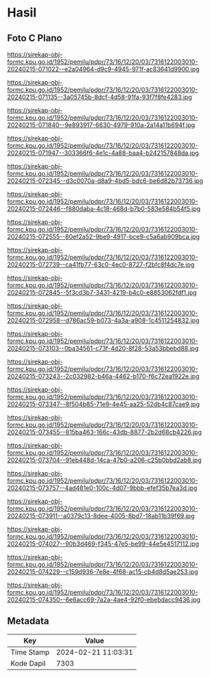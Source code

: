 # Hasil

## Foto C Plano

https://sirekap-obj-formc.kpu.go.id/1952/pemilu/pdpr/73/16/12/20/03/7316122003010-20240215-071022--e2a04964-d9c9-4945-971f-ac83641d9900.jpg

https://sirekap-obj-formc.kpu.go.id/1952/pemilu/pdpr/73/16/12/20/03/7316122003010-20240215-071135--3a05745b-8dcf-4d58-91fa-93f7f8fe4283.jpg

https://sirekap-obj-formc.kpu.go.id/1952/pemilu/pdpr/73/16/12/20/03/7316122003010-20240215-071840--9e893917-6630-4979-910a-2a14a11b694f.jpg

https://sirekap-obj-formc.kpu.go.id/1952/pemilu/pdpr/73/16/12/20/03/7316122003010-20240215-071947--303366f6-4e1c-4a88-baa4-b242157848da.jpg

https://sirekap-obj-formc.kpu.go.id/1952/pemilu/pdpr/73/16/12/20/03/7316122003010-20240215-072345--d3c0070a-d8a9-4bd5-bdc6-be6d82b73736.jpg

https://sirekap-obj-formc.kpu.go.id/1952/pemilu/pdpr/73/16/12/20/03/7316122003010-20240215-072446--f880daba-4c18-468d-b7b0-583e584b54f5.jpg

https://sirekap-obj-formc.kpu.go.id/1952/pemilu/pdpr/73/16/12/20/03/7316122003010-20240215-072555--80ef2a52-9be9-4917-bce9-c5a6ab909bca.jpg

https://sirekap-obj-formc.kpu.go.id/1952/pemilu/pdpr/73/16/12/20/03/7316122003010-20240215-072739--ca41fb77-63c0-4ec0-8727-f2bfc8f4dc7e.jpg

https://sirekap-obj-formc.kpu.go.id/1952/pemilu/pdpr/73/16/12/20/03/7316122003010-20240215-072845--5f3cd3b7-3431-4219-b4c0-e8853062fdf1.jpg

https://sirekap-obj-formc.kpu.go.id/1952/pemilu/pdpr/73/16/12/20/03/7316122003010-20240215-072958--d786ac59-b073-4a3a-a908-1c4511254832.jpg

https://sirekap-obj-formc.kpu.go.id/1952/pemilu/pdpr/73/16/12/20/03/7316122003010-20240215-073103--0ba34561-c73f-4d20-8f28-53a53bbebd88.jpg

https://sirekap-obj-formc.kpu.go.id/1952/pemilu/pdpr/73/16/12/20/03/7316122003010-20240215-073243--2c032982-b46a-4462-b170-f6c72ea1922e.jpg

https://sirekap-obj-formc.kpu.go.id/1952/pemilu/pdpr/73/16/12/20/03/7316122003010-20240215-073347--8f504b85-71e9-4e45-aa25-52db4c87cae9.jpg

https://sirekap-obj-formc.kpu.go.id/1952/pemilu/pdpr/73/16/12/20/03/7316122003010-20240215-073455--815ba463-166c-43db-8877-2b2d68cb4226.jpg

https://sirekap-obj-formc.kpu.go.id/1952/pemilu/pdpr/73/16/12/20/03/7316122003010-20240215-073704--91eb448d-14ca-47b0-a206-c25b0bbd2ab8.jpg

https://sirekap-obj-formc.kpu.go.id/1952/pemilu/pdpr/73/16/12/20/03/7316122003010-20240215-073757--4ad481e0-100c-4d07-9bbb-efef35b7ea3d.jpg

https://sirekap-obj-formc.kpu.go.id/1952/pemilu/pdpr/73/16/12/20/03/7316122003010-20240215-073911--a0379c13-8dee-4005-8bd7-18ab11b39f69.jpg

https://sirekap-obj-formc.kpu.go.id/1952/pemilu/pdpr/73/16/12/20/03/7316122003010-20240215-074027--90b3d469-f345-47e5-be99-44e5e4517112.jpg

https://sirekap-obj-formc.kpu.go.id/1952/pemilu/pdpr/73/16/12/20/03/7316122003010-20240215-074229--c159d936-7e8e-4f68-ac15-cb4d8d5ae253.jpg

https://sirekap-obj-formc.kpu.go.id/1952/pemilu/pdpr/73/16/12/20/03/7316122003010-20240215-074350--6e6acc69-7a2a-4ae4-92f0-ebebdacc9436.jpg


## Metadata

| Key        | Value               |
| ---------- | ------------------- |
| Time Stamp | 2024-02-21 11:03:31 |
| Kode Dapil | 7303                |



